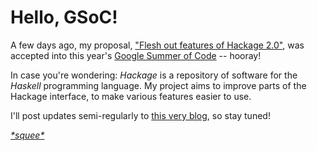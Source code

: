 # Hello, GSoC!

A few days ago, my proposal, ["Flesh out features of Hackage 2.0"][proposal], was accepted into this year's [Google Summer of Code][GSoC] -- hooray!

In case you're wondering: *Hackage* is a repository of software for the *Haskell* programming language. My project aims to improve parts of the Hackage interface, to make various features easier to use.

I'll post updates semi-regularly to [this very blog][blog], so stay tuned!

[*\*squee\**][squee]

[GSoC]: https://www.google-melange.com/gsoc/homepage/google/gsoc2014
[proposal]: https://docs.google.com/document/d/1bcDiudULtaz3NFCqTHXD2WU6Ighsm199D7ojfS8quVI/edit
[blog]: https://lambda.xyz/blog/
[squee]: https://www.youtube.com/watch?v=MU4HMhic6AU
